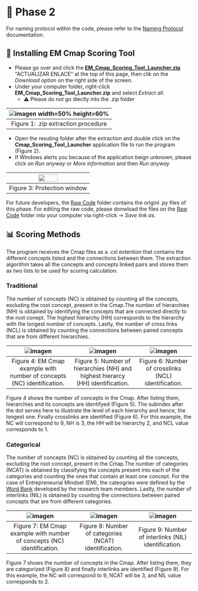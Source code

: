 # :open_file_folder: Phase 2
For naming protocol within the code, please refer to the [Naming Protocol](https://github.com/RMejiaE/EM-Cmap-Scoring-Tool/blob/main/Phase%201/Naming%20Protocol.md) documentation.
## :wrench: Installing EM Cmap Scoring Tool
- Please go over and click the [**EM_Cmap_Scoring_Tool_Launcher.zip**](https://github.com/RMejiaE/EM-Cmap-Scoring-Tool/blob/main/Phase%201/EM_Cmap_Scoring_Tool_Launcher.zip) "ACTUALIZAR ENLACE" at the top of this page, then clik on the *Download* option on the right side of the screen.
- Under your computer folder, right-click **EM_Cmap_Scoring_Tool_Launcher.zip** and select *Extract all*.
  - :warning: Please do not go diectly into the .zip folder
  
| ![imagen](https://user-images.githubusercontent.com/78668372/229847684-54aebb11-151d-427a-ad5c-29ab31fd4489.png) width=50% height=60% |
| :-: |
| Figure 1: .zip extraction procedure |

- Open the resuting folder after the extraction and double click on the **Cmap_Scoring_Tool_Launcher** application file to run the program (Figure 2).
- If Windows alerts you because of the application beign unknown, please click on *Run anyway* or *More information* and then *Run anyway*

| <img src="https://user-images.githubusercontent.com/78668372/229847812-d8e15832-8819-401c-af6d-07d6c938bb0a.png" width=50% height=60%> |
| :-: |
| Figure 3: Protection window |

For future developers, the [Raw Code](https://github.com/RMejiaE/EM-Cmap-Scoring-Tool/tree/main/Phase%202/Raw%20Code) folder contains the originl .py files of this phase. For editing the raw code, please donwload the files on the [Raw Code](https://github.com/RMejiaE/EM-Cmap-Scoring-Tool/tree/main/Phase%202/Raw%20Code) folder into your computer via right-click -> *Save link as*.

## :bar_chart: Scoring Methods 
The program receives the Cmap files as a .cxl extention that contains the different concepts listed and the connections between them. The extraction algorithm takes all the concepts and concepts linked pairs and stores them as two lists to be used for scoring calculation.
### Traditional
The number of concepts (NC) is obtained by counting all the concepts, excluding the root concept, present in the Cmap.The number of hierarchies (NH) is obtained by identifying the concepts that are connected directly to the root conept. The highest hierarchy (HH) corresponds to the hierarchy with the longest number of concepts. Lastly, the number of cross links (NCL) is obtained by counting the connections between paired concepts that are from different hierarchies.

| ![imagen](https://user-images.githubusercontent.com/78668372/229846688-053cee04-0534-417b-a71f-7421fccae00b.png) | ![imagen](https://user-images.githubusercontent.com/78668372/229847229-deb70aed-940f-49b2-89c1-6a0e4ce86f47.png)    | ![imagen](https://user-images.githubusercontent.com/78668372/229847398-aec3cc25-ae7f-4eb0-b5ba-2de266ecda3a.png) |
| :-: | :-: | :-: |
| Figure 4: EM Cmap example with number of concepts (NC) identification. | Figure 5: Number of hierarchies (NH) and highest hierarcy (HH) identification. | Figure 6: Number of crosslinks (NCL) identification. |

Figure 4 shows the number of concepts in the Cmap. After listing them, hierarchies and its concepts are identifyed (Figure 5). The subindex after the dot serves here to illustrate the level of each hierarchy and hence, the longest one. Finally crosslinks are identified (Figure 6).
For this example, the NC will correspond to 9, NH is 3, the HH will be hierarchy 2, and NCL value corresponds to 1.

### Categorical
The number of concepts (NC) is obtained by counting all the concepts, excluding the root concept, present in the Cmap.The number of categories (NCAT) is obtained by classifying the concepts present into each of the categories and counting the ones that contain at least one concept. For the case of Entrepreneurial Mindset (EM), the cateogries were defined by the [Word Bank](https://github.com/RMejiaE/EM-Cmap-Scoring-Tool/blob/main/Phase%202/WordBank.csv) developed by the research team members. Lastly, the number of interlinks (NIL) is obtained by counting the connections between paired concepts that are from different categories.

| ![imagen](https://user-images.githubusercontent.com/78668372/229618016-94668494-1f69-418b-9535-5520c98fda32.png) | ![imagen](https://user-images.githubusercontent.com/78668372/229618225-0650527c-9952-4f7c-af26-fb7dd75c95c5.png) | ![imagen](https://user-images.githubusercontent.com/78668372/229618261-4721051f-92f2-4f9b-9fdc-54e18428638a.png) |
| :-: | :-: | :-: |
| Figure 7: EM Cmap example with number of concepts (NC) identification. | Figure 8: Number of categories (NCAT) identification. | Figure 9: Number of interlinks (NIL) identification. |

Figure 7 shows the number of concepts in the Cmap. After listing them, they are categorized (Figure 8) and finally interlinks are identified (Figure 9).
For this example, the NC will correspond to 9, NCAT will be 3, and NIL value corresponds to 2.
